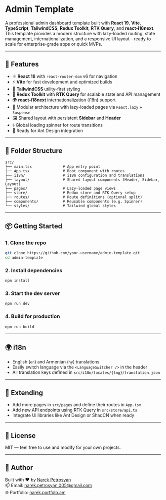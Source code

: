 # Admin Template

A professional admin dashboard template built with **React 19**, **Vite**, **TypeScript**, **TailwindCSS**, **Redux Toolkit**, **RTK Query**, and **react-i18next**. This template provides a modern structure with lazy-loaded routing, state management, internationalization, and a responsive UI layout – ready to scale for enterprise-grade apps or quick MVPs.

---

## 🚀 Features

- ⚛️ **React 19** with `react-router-dom` v6 for navigation
- ⚡ **Vite** for fast development and optimized builds
- 🎨 **TailwindCSS** utility-first styling
- 🧠 **Redux Toolkit** with **RTK Query** for scalable state and API management
- 🌍 **react-i18next** internationalization (i18n) support
- 🧩 Modular architecture with lazy-loaded pages via `React.lazy` + `Suspense`
- 🖼️ Shared layout with persistent **Sidebar** and **Header**
- 🌀 Global loading spinner for route transitions
- 🧱 Ready for Ant Design integration

---

## 📁 Folder Structure

```
src/
├── main.tsx              # App entry point
├── App.tsx               # Root component with routes
├── i18n/                 # i18n configuration and translations
├── layout/               # Shared layout components (Header, Sidebar, Layout)
├── pages/                # Lazy-loaded page views
├── store/                # Redux store and RTK Query setup
├── routes/               # Route definitions (optional split)
├── components/           # Reusable components (e.g. Spinner)
└── styles/               # Tailwind global styles
```

---

## 📦 Getting Started

### 1. Clone the repo

```bash
git clone https://github.com/your-username/admin-template.git
cd admin-template
```

### 2. Install dependencies

```bash
npm install
```

### 3. Start the dev server

```bash
npm run dev
```

### 4. Build for production

```bash
npm run build
```

---

## 🌍 i18n

- English (`en`) and Armenian (`hy`) translations
- Easily switch language via the `<LanguageSwitcher />` in the header
- All translation keys defined in `src/i18n/locales/{lng}/translation.json`

---

## 🧪 Extending

- Add more pages in `src/pages` and define their routes in `App.tsx`
- Add new API endpoints using RTK Query in `src/store/api.ts`
- Integrate UI libraries like Ant Design or ShadCN when ready

---

## 📜 License

MIT — feel free to use and modify for your own projects.

---

## 🙌 Author

Built with ❤️ by [Narek Petrosyan](https://www.linkedin.com/in/narek-petrosyan-dev)  
📫 Email: [narek.petrosyan.005@gmail.com](mailto:narek.petrosyan.005@gmail.com)  
🌐 Portfolio: [narek.portfolo.am](http://narek.portfolo.am)
